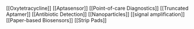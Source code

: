 [[Oxytetracycline]]
[[Aptasensor]]
[[Point-of-care Diagnostics]]
[[Truncated Aptamer]]
[[Antibiotic Detection]]
[[Nanoparticles]]
[[signal amplification]]
[[Paper-based Biosensors]]
[[Strip Pads]]
